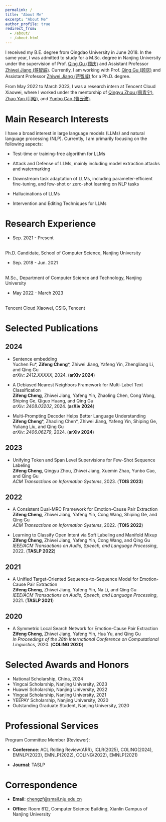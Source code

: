 ```yaml
---
permalink: /
title: "About Me"
excerpt: "About Me"
author_profile: true
redirect_from: 
  - /about/
  - /about.html
---
```

I received my B.E. degree from Qingdao University in June 2018.
In the same year, I was admitted to study for a M.Sc. degree in Nanjing University under the supervision of Prof. <a href="https://isetnju.github.io/guq/index.html" target="_black">Qing Gu (顾庆)</a> and Assistant Professor <a href="https://zhiweinju.github.io/" target="_black"> Zhiwei Jiang (蒋智威)</a>.
Currently, I am working with Prof. <a href="https://isetnju.github.io/guq/index.html" target="_black">Qing Gu (顾庆)</a> and Assistant Professor <a href="https://zhiweinju.github.io/" target="_black"> Zhiwei Jiang (蒋智威)</a> for a Ph.D. degree.

From May 2022 to March 2023, I was a research intern at Tencent Cloud Xiaowei, where I worked under the mentorship of <a href="https://www.qyzhou.com/" target="_black">Qingyu Zhou (周青宇)</a>, <a href="https://scholar.google.com/citations?hl=zh-CN&user=Z_IPFVYAAAAJ" target="_black">Zhao Yan (闫昭)</a>, and <a href="https://scholar.google.com/citations?user=nNVDLb4AAAAJ&hl=zh-CN&oi=ao" target="_black">Yunbo Cao (曹云波)</a>.
  
Main Research Interests
======

I have a broad interest in large language models (LLMs) and natural language processing (NLP). Currently, I am primarily focusing on the following aspects:
* Test-time or training-free algorithm for LLMs

* Attack and Defense of LLMs, mainly including model extraction attacks and watermarking

* Downstream task adaptation of LLMs, including parameter-efficient fine-tuning, and few-shot or zero-shot learning on NLP tasks

* Hallucinations of LLMs

* Intervention and Editing Techniques for LLMs
<!--My prior research experience included both emotion-cause pair extraction, open intent classification, multi-label text classification, essay scoring, and so on.-->

Research Experience
======
* Sep. 2021 - Present
<br>
Ph.D. Candidate, School of Computer Science, Nanjing University

* Sep. 2018 - Jun. 2021
<br>
M.Sc., Department of Computer Science and Technology, Nanjing University

* May 2022 - March 2023
<br>
Tencent Cloud Xiaowei, CSIG, Tencent


Selected Publications
======

## 2024
* Sentence embedding
  <br> 
  Yuchen Fu*, <b>Zifeng Cheng</b>\*, Zhiwei Jiang, Yafeng Yin, Zhengliang Li, and Qing Gu
  <br>
  <i>arXiv: 2412.XXXXX</i>, 2024. (<b>arXiv 2024</b>)
  
* A Debiased Nearest Neighbors Framework for Multi-Label Text Classification
  <br> 
  <b>Zifeng Cheng</b>, Zhiwei Jiang, Yafeng Yin, Zhaoling Chen, Cong Wang, Shiping Ge, Qiguo Huang, and Qing Gu
  <br>
  <i>arXiv: 2408.03202</i>, 2024. (<b>arXiv 2024</b>)

<!--
* Multi-Prompting Decoder Helps Better Language Understanding
  <br> 
  <b>Zifeng Cheng</b>\*, Zhaoling Chen*, Zhiwei Jiang, Yafeng Yin, Cong Wang, Shiping Ge, Yuliang Liu, and Qing Gu
  <br>
  <i>In Proceedings of the 2024 Conference on Empirical Methods in Natural Language Processing - Findings</i>, 2024. (<b>Findings of EMNLP 2024</b>)-->

* Multi-Prompting Decoder Helps Better Language Understanding
  <br> 
  <b>Zifeng Cheng</b>\*, Zhaoling Chen*, Zhiwei Jiang, Yafeng Yin, Shiping Ge, Yuliang Liu, and Qing Gu
  <br>
  <i>arXiv: 2406.06279</i>, 2024. (<b>arXiv 2024</b>)
  
## 2023
* Unifying Token and Span Level Supervisions for Few-Shot Sequence Labeling
  <br> 
  <b>Zifeng Cheng</b>, Qingyu Zhou, Zhiwei Jiang, Xuemin Zhao, Yunbo Cao, and Qing Gu
  <br>
  <i>ACM Transactions on Information Systems</i>, 2023. (<b>TOIS 2023</b>)

## 2022
* A Consistent Dual-MRC Framework for Emotion-Cause Pair Extraction
    <br>
    <b>Zifeng Cheng</b>, Zhiwei Jiang, Yafeng Yin, Cong Wang, Shiping Ge, and Qing Gu
    <br>
    <i>ACM Transactions on Information Systems</i>, 2022. (<b>TOIS 2022</b>)
    
* Learning to Classify Open Intent via Soft Labeling and Manifold Mixup
    <br>
    <b>Zifeng Cheng</b>, Zhiwei Jiang, Yafeng Yin, Cong Wang, and Qing Gu
    <br>
    <i>IEEE/ACM Transactions on Audio, Speech, and Language Processing</i>, 2022. (<b>TASLP 2022</b>)
    
## 2021
    
* A Unified Target-Oriented Sequence-to-Sequence Model for Emotion-Cause Pair Extraction
    <br>
    <b>Zifeng Cheng</b>, Zhiwei Jiang, Yafeng Yin, Na Li, and Qing Gu
    <br>
    <i>IEEE/ACM Transactions on Audio, Speech, and Language Processing</i>, 2021. (<b>TASLP 2021</b>)
    
## 2020

* A Symmetric Local Search Network for Emotion-Cause Pair Extraction
    <br>
    <b>Zifeng Cheng</b>, Zhiwei Jiang, Yafeng Yin, Hua Yu, and Qing Gu
    <br>
    <i>In Proceedings of the 28th International Conference on Computational Linguistics</i>, 2020. (<b>COLING 2020</b>)
    

Selected Awards and Honors
======
* National Scholarship, China, 2024
* Yingcai Scholarship, Nanjing University, 2023
* Huawei Scholarship, Nanjing University, 2022
* Yingcai Scholarship, Nanjing University, 2021
* YEEPAY Scholarship, Nanjing University, 2020
* Outstanding Graduate Student, Nanjing University, 2020

Professional Services
======
Program Committee Member (Reviewer):
<br>
* <b>Conference</b>: ACL Rolling Review(ARR), ICLR(2025), COLING(2024), EMNLP(2023), EMNLP(2022), COLING(2022), EMNLP(2021)

* <b>Journal</b>: TASLP
<!--
Students
======
* Shufan Yang (Ph.D., 2024-, co-supervised with Zhiwei Jiang)
* Jinwei Gan (Ph.D., 2024-, co-supervised with Qing Gu and Zhiwei Jiang)
* Changhui Sun (Master, 2024-, co-supervised with Qing Gu and Zhiwei Jiang)
* Lingyun Qian (Master, 2024-, co-supervised with Qing Gu and Zhiwei Jiang) 
-->
  
Correspondence
======
* <b>Email</b>: chengzf@smail.nju.edu.cn

* <b>Office</b>: Room 612, Computer Science Building, Xianlin Campus of Nanjing University


<script type="text/javascript" id="clustrmaps" src="//clustrmaps.com/map_v2.js?d=GHg1pDYGxLHQEcRaaGQglxub3FFRXv8tiZ-bEXMaDS4&cl=ffffff&w=a"></script>
